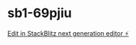 # sb1-69pjiu

[Edit in StackBlitz next generation editor ⚡️](https://stackblitz.com/~/github.com/Sarkar-G22/sb1-69pjiu)